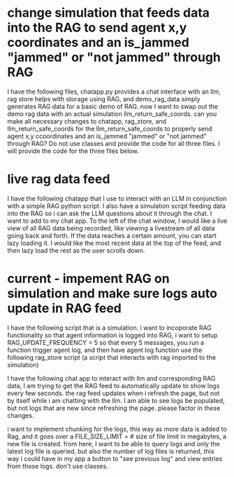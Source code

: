 # change simulation that feeds data into the RAG to send agent x,y coordinates and an is_jammed "jammed" or "not jammed" through RAG

I have the following files, chatapp.py provides a chat interface with an llm, rag store helps with storage using RAG, and demo_rag_data simply generates RAG data for a basic demo of RAG. now I want to swap out the demo rag data with an actual simulation llm_return_safe_coords. can you make all necessary changes to chatapp, rag_store, and llm_return_safe_coords for the llm_return_safe_coords to properly send agent x,y ccoordinates and an is_jammed "jammed" or "not jammed" through RAG? Do not use classes and provide the code for all three files. I will provide the code for the three files below.


# live rag data feed

I have the following chatapp that I use to interact with an LLM in conjunction with a simple RAG python script. I also have a simulation script feeding data into the RAG so i can ask the LLM questions about it through the chat. I want to add to my chat app. To the left of the chat window, I would like a live view of all RAG data being recorded, like viewing a livestream of all data going back and forth. If the data reaches a certain amount, you can start lazy loading it. I would like the most recent data at the top of the feed, and then lazy load the rest as the user scrolls down.



# current - impement RAG on simulation and make sure logs auto update in RAG feed

I have the following script that is a simulation. i want to incoporate RAG functionality so that agent information is logged into RAG, i want to setup RAG_UPDATE_FREQUENCY = 5 so that every 5 messages, you run a function trigger agent log, and then have agent log function use the following rag_store script (a script that interacts with rag imported to the simulation)


I have the following chat app to interact with llm and corresponding RAG data, I am trying to get the RAG feed to automatically update to show logs every few seconds. the rag feed updates when i refresh the page, but not by itself while i am chatting with the llm. I am able to see logs be populated, but not logs that are new since refreshing the page. please factor in these changes.




i want to implement chunking for the logs, this way as more data is added to Rag, and it goes over a FILE_SIZE_LIMIT = # size of file limit in megabytes, a new file is created. from here, I want to be able to query logs and only the latest log file is queried, but also the number of log files is returned, this way i could have in my app a button to "see previous log" and view entries from those logs. don't use classes.
